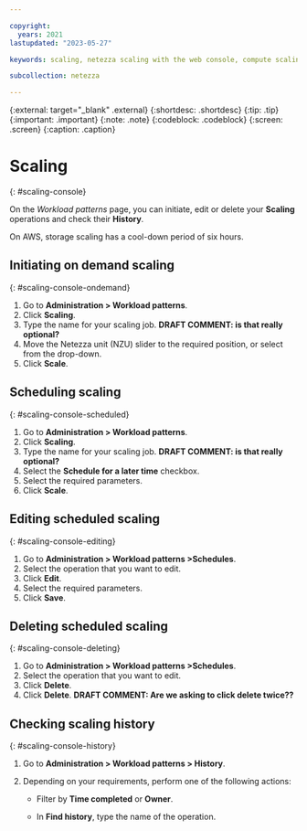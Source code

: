 ```yaml
---

copyright:
  years: 2021
lastupdated: "2023-05-27"

keywords: scaling, netezza scaling with the web console, compute scaling

subcollection: netezza

---
```


{:external: target="_blank" .external}
{:shortdesc: .shortdesc}
{:tip: .tip}
{:important: .important}
{:note: .note}
{:codeblock: .codeblock}
{:screen: .screen}
{:caption: .caption}

# Scaling
{: #scaling-console}

On the *Workload patterns* page, you can initiate, edit or delete your **Scaling** operations and check their **History**.

On AWS, storage scaling has a cool-down period of six hours.

## Initiating on demand scaling
{: #scaling-console-ondemand}

1. Go to **Administration > Workload patterns**.
1. Click **Scaling**.
1. Type the name for your scaling job. **DRAFT COMMENT: is that really optional?**
1. Move the Netezza unit (NZU) slider to the required position, or select from the drop-down.
1. Click **Scale**.

## Scheduling scaling
{: #scaling-console-scheduled}

1. Go to **Administration > Workload patterns**.
1. Click **Scaling**.
1. Type the name for your scaling job. **DRAFT COMMENT: is that really optional?**
1. Select the **Schedule for a later time** checkbox.
1. Select the required parameters.
1. Click **Scale**.

## Editing scheduled scaling
{: #scaling-console-editing}

1. Go to **Administration > Workload patterns >Schedules**.
1. Select the operation that you want to edit.
1. Click **Edit**.
1. Select the required parameters.
1. Click **Save**.

## Deleting scheduled scaling
{: #scaling-console-deleting}

1. Go to **Administration > Workload patterns >Schedules**.
1. Select the operation that you want to edit.
1. Click **Delete**.
1. Click **Delete**. **DRAFT COMMENT: Are we asking to click delete twice??**

## Checking scaling history
{: #scaling-console-history}

1. Go to **Administration > Workload patterns > History**.
1. Depending on your requirements, perform one of the following actions:

   - Filter by **Time completed** or **Owner**.

   - In **Find history**, type the name of the operation.

